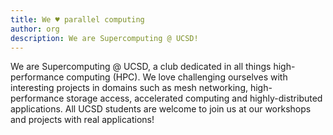 ```yaml
---
title: We ♥️ parallel computing
author: org
description: We are Supercomputing @ UCSD!
---
```


We are Supercomputing @ UCSD, a club dedicated in all things high-performance computing (HPC). We love challenging ourselves with interesting projects in domains such as mesh networking, high-performance storage access, accelerated computing and highly-distributed applications. All UCSD students are welcome to join us at our workshops
and projects with real applications!
